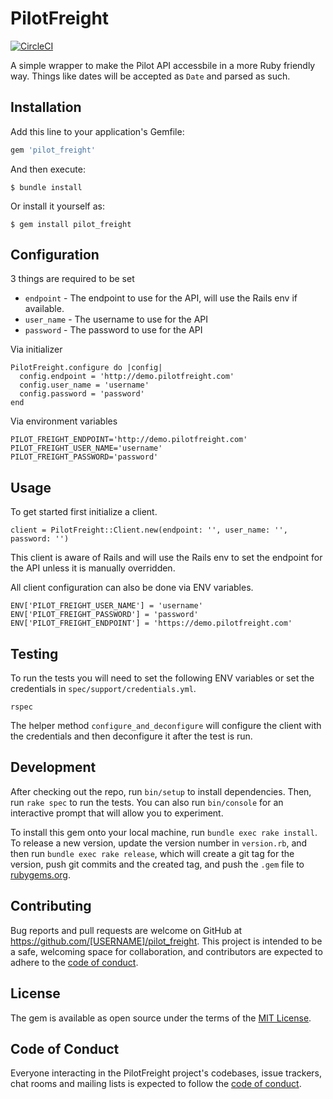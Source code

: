 # PilotFreight

[![CircleCI](https://dl.circleci.com/status-badge/img/gh/TruRooms/pilot_freight/tree/master.svg?style=svg)](https://dl.circleci.com/status-badge/redirect/gh/TruRooms/pilot_freight/tree/master)

A simple wrapper to make the Pilot API accessbile in a more Ruby friendly way.
Things like dates will be accepted as `Date` and parsed as such.

## Installation

Add this line to your application's Gemfile:

```ruby
gem 'pilot_freight'
```

And then execute:

    $ bundle install

Or install it yourself as:

    $ gem install pilot_freight

## Configuration

3 things are required to be set

- `endpoint` - The endpoint to use for the API, will use the Rails env if available.
- `user_name` - The username to use for the API
- `password` - The password to use for the API

Via initializer
```
PilotFreight.configure do |config|
  config.endpoint = 'http://demo.pilotfreight.com'
  config.user_name = 'username'
  config.password = 'password'
end
```

Via environment variables
```
PILOT_FREIGHT_ENDPOINT='http://demo.pilotfreight.com'
PILOT_FREIGHT_USER_NAME='username'
PILOT_FREIGHT_PASSWORD='password'
```


## Usage

To get started first initialize a client.

```
client = PilotFreight::Client.new(endpoint: '', user_name: '', password: '')
```

This client is aware of Rails and will use the Rails env to set the endpoint for the API
unless it is manually overridden.

All client configuration can also be done via ENV variables.

```
ENV['PILOT_FREIGHT_USER_NAME'] = 'username'
ENV['PILOT_FREIGHT_PASSWORD'] = 'password'
ENV['PILOT_FREIGHT_ENDPOINT'] = 'https://demo.pilotfreight.com'
```

## Testing

To run the tests you will need to set the following ENV variables or set the credentials in `spec/support/credentials.yml`.

```
rspec
```

The helper method `configure_and_deconfigure` will configure the client with the credentials and then deconfigure it after the test is run.

## Development

After checking out the repo, run `bin/setup` to install dependencies. Then, run `rake spec` to run the tests. You can also run `bin/console` for an interactive prompt that will allow you to experiment.

To install this gem onto your local machine, run `bundle exec rake install`. To release a new version, update the version number in `version.rb`, and then run `bundle exec rake release`, which will create a git tag for the version, push git commits and the created tag, and push the `.gem` file to [rubygems.org](https://rubygems.org).

## Contributing

Bug reports and pull requests are welcome on GitHub at https://github.com/[USERNAME]/pilot_freight. This project is intended to be a safe, welcoming space for collaboration, and contributors are expected to adhere to the [code of conduct](https://github.com/[USERNAME]/pilot_freight/blob/master/CODE_OF_CONDUCT.md).

## License

The gem is available as open source under the terms of the [MIT License](https://opensource.org/licenses/MIT).

## Code of Conduct

Everyone interacting in the PilotFreight project's codebases, issue trackers, chat rooms and mailing lists is expected to follow the [code of conduct](https://github.com/[USERNAME]/pilot_freight/blob/master/CODE_OF_CONDUCT.md).
